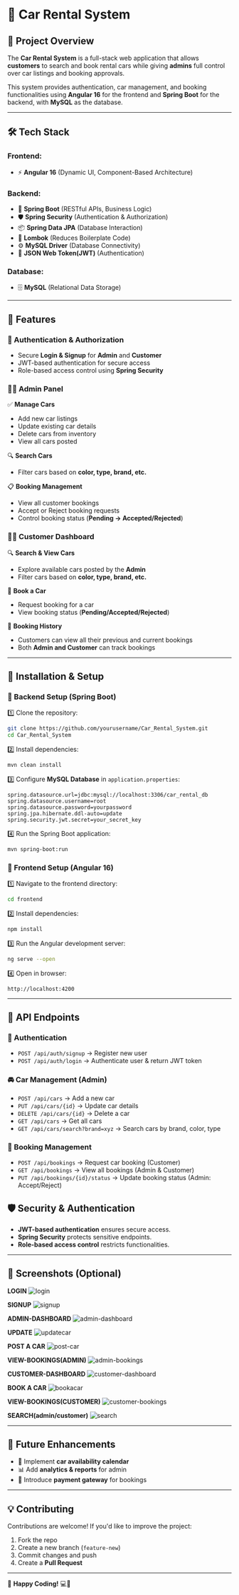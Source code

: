 # 🚗 Car Rental System  

## 📌 Project Overview  
The **Car Rental System** is a full-stack web application that allows **customers** to search and book rental cars while giving **admins** full control over car listings and booking approvals. 

This system provides authentication, car management, and booking functionalities using **Angular 16** for the frontend and **Spring Boot** for the backend, with **MySQL** as the database.  

---

## 🛠️ Tech Stack  
### **Frontend:**  
- ⚡ **Angular 16** (Dynamic UI, Component-Based Architecture)  

### **Backend:**  
- 🚀 **Spring Boot** (RESTful APIs, Business Logic)  
- 🛡️ **Spring Security** (Authentication & Authorization)  
- 📦 **Spring Data JPA** (Database Interaction)  
- 🔄 **Lombok** (Reduces Boilerplate Code)  
- ⚙️ **MySQL Driver** (Database Connectivity)
- 🔐 **JSON Web Token(JWT)** (Authentication)

### **Database:**  
- 🗄️ **MySQL** (Relational Data Storage)  

---

## 🎯 Features  
### **🔑 Authentication & Authorization**  
- Secure **Login & Signup** for **Admin** and **Customer**
- JWT-based authentication for secure access
- Role-based access control using **Spring Security**  

### **👨‍💼 Admin Panel**  
✅ **Manage Cars**  
- Add new car listings  
- Update existing car details  
- Delete cars from inventory  
- View all cars posted  

🔍 **Search Cars**  
- Filter cars based on **color, type, brand, etc.**  

📋 **Booking Management**  
- View all customer bookings  
- Accept or Reject booking requests  
- Control booking status (**Pending → Accepted/Rejected**)  

### **🧑‍💻 Customer Dashboard**  
🔍 **Search & View Cars**  
- Explore available cars posted by the **Admin**  
- Filter cars based on **color, type, brand, etc.**  

📝 **Book a Car**  
- Request booking for a car  
- View booking status (**Pending/Accepted/Rejected**)  

📜 **Booking History**  
- Customers can view all their previous and current bookings  
- Both **Admin and Customer** can track bookings  

---

## 🚀 Installation & Setup  
### **🔹 Backend Setup (Spring Boot)**  
1️⃣ Clone the repository:  
   ```sh
   git clone https://github.com/yourusername/Car_Rental_System.git
   cd Car_Rental_System
   ```  
2️⃣ Install dependencies:  
   ```sh
   mvn clean install
   ```  
3️⃣ Configure **MySQL Database** in `application.properties`:  
   ```properties
   spring.datasource.url=jdbc:mysql://localhost:3306/car_rental_db
   spring.datasource.username=root
   spring.datasource.password=yourpassword
   spring.jpa.hibernate.ddl-auto=update
   spring.security.jwt.secret=your_secret_key
   ```  
4️⃣ Run the Spring Boot application:  
   ```sh
   mvn spring-boot:run
   ```  

### **🔹 Frontend Setup (Angular 16)**  
1️⃣ Navigate to the frontend directory:  
   ```sh
   cd frontend
   ```  
2️⃣ Install dependencies:  
   ```sh
   npm install
   ```  
3️⃣ Run the Angular development server:  
   ```sh
   ng serve --open
   ```  
4️⃣ Open in browser:  
   ```
   http://localhost:4200
   ```

---

## 📌 API Endpoints
### **🔑 Authentication**
- `POST /api/auth/signup` → Register new user
- `POST /api/auth/login` → Authenticate user & return JWT token

### **🚘 Car Management (Admin)**
- `POST /api/cars` → Add a new car
- `PUT /api/cars/{id}` → Update car details
- `DELETE /api/cars/{id}` → Delete a car
- `GET /api/cars` → Get all cars
- `GET /api/cars/search?brand=xyz` → Search cars by brand, color, type

### **📅 Booking Management**
- `POST /api/bookings` → Request car booking (Customer)
- `GET /api/bookings` → View all bookings (Admin & Customer)
- `PUT /api/bookings/{id}/status` → Update booking status (Admin: Accept/Reject)

## 🛡️ Security & Authentication
- **JWT-based authentication** ensures secure access.
- **Spring Security** protects sensitive endpoints.
- **Role-based access control** restricts functionalities.

---

## 📸 Screenshots (Optional)  

**LOGIN**
![login](https://github.com/user-attachments/assets/c11184dc-9c14-4645-a70a-f905568f4972)


**SIGNUP**
![signup](https://github.com/user-attachments/assets/366c44c0-fa92-4b44-8c02-e5258d123dcc)


**ADMIN-DASHBOARD**
![admin-dashboard](https://github.com/user-attachments/assets/4ae5b067-9325-43d9-84ce-7a21ba967be8)


**UPDATE**
![updatecar](https://github.com/user-attachments/assets/1fbe0b2d-f7d1-4707-a393-fd0e314aef1b)


**POST A CAR**
![post-car](https://github.com/user-attachments/assets/c3db059a-8742-4944-908f-5f13cfdb2803)


**VIEW-BOOKINGS(ADMIN)**
![admin-bookings](https://github.com/user-attachments/assets/d3d9cca5-3c17-4007-b4b5-0b77239e2541)


**CUSTOMER-DASHBOARD**
![customer-dashboard](https://github.com/user-attachments/assets/29146799-1ec7-4b39-a5bf-d1964ec6b697)


**BOOK A CAR**
![bookacar](https://github.com/user-attachments/assets/3c111382-4738-4fd4-ab78-0444adb5dd93)


**VIEW-BOOKINGS(CUSTOMER)**
![customer-bookings](https://github.com/user-attachments/assets/b238743f-ec05-4337-a8ae-6267ee8ddaf6)


**SEARCH(admin/customer)**
![search](https://github.com/user-attachments/assets/5dba7fde-709a-49cd-ad2e-4bfabd7afb80)

---

## 🎯 Future Enhancements  
- 📅 Implement **car availability calendar**  
- 📊 Add **analytics & reports** for admin  
- 🛒 Introduce **payment gateway** for bookings  

---

## 💡 Contributing  
Contributions are welcome! If you'd like to improve the project:  
1. Fork the repo  
2. Create a new branch (`feature-new`)  
3. Commit changes and push  
4. Create a **Pull Request**  

---
🚀 **Happy Coding!** 💻🎯
